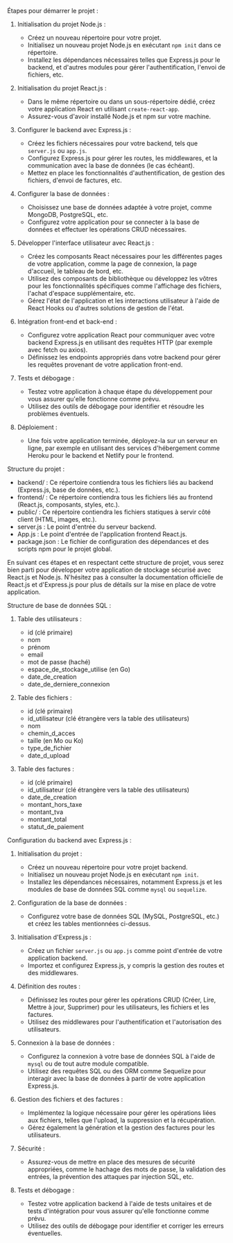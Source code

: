  Étapes pour démarrer le projet :

1. Initialisation du projet Node.js :
   - Créez un nouveau répertoire pour votre projet.
   - Initialisez un nouveau projet Node.js en exécutant `npm init` dans ce répertoire.
   - Installez les dépendances nécessaires telles que Express.js pour le backend, et d'autres modules pour gérer l'authentification, l'envoi de fichiers, etc.

2. Initialisation du projet React.js :
   - Dans le même répertoire ou dans un sous-répertoire dédié, créez votre application React en utilisant `create-react-app`.
   - Assurez-vous d'avoir installé Node.js et npm sur votre machine.

3. Configurer le backend avec Express.js :
   - Créez les fichiers nécessaires pour votre backend, tels que `server.js` ou `app.js`.
   - Configurez Express.js pour gérer les routes, les middlewares, et la communication avec la base de données (le cas échéant).
   - Mettez en place les fonctionnalités d'authentification, de gestion des fichiers, d'envoi de factures, etc.

4. Configurer la base de données :
   - Choisissez une base de données adaptée à votre projet, comme MongoDB, PostgreSQL, etc.
   - Configurez votre application pour se connecter à la base de données et effectuer les opérations CRUD nécessaires.

5. Développer l'interface utilisateur avec React.js :
   - Créez les composants React nécessaires pour les différentes pages de votre application, comme la page de connexion, la page d'accueil, le tableau de bord, etc.
   - Utilisez des composants de bibliothèque ou développez les vôtres pour les fonctionnalités spécifiques comme l'affichage des fichiers, l'achat d'espace supplémentaire, etc.
   - Gérez l'état de l'application et les interactions utilisateur à l'aide de React Hooks ou d'autres solutions de gestion de l'état.

6. Intégration front-end et back-end :
   - Configurez votre application React pour communiquer avec votre backend Express.js en utilisant des requêtes HTTP (par exemple avec fetch ou axios).
   - Définissez les endpoints appropriés dans votre backend pour gérer les requêtes provenant de votre application front-end.

7. Tests et débogage :
   - Testez votre application à chaque étape du développement pour vous assurer qu'elle fonctionne comme prévu.
   - Utilisez des outils de débogage pour identifier et résoudre les problèmes éventuels.

8. Déploiement :
   - Une fois votre application terminée, déployez-la sur un serveur en ligne, par exemple en utilisant des services d'hébergement comme Heroku pour le backend et Netlify pour le frontend.

Structure du projet :

- backend/ : Ce répertoire contiendra tous les fichiers liés au backend (Express.js, base de données, etc.).
- frontend/ : Ce répertoire contiendra tous les fichiers liés au frontend (React.js, composants, styles, etc.).
- public/ : Ce répertoire contiendra les fichiers statiques à servir côté client (HTML, images, etc.).
- server.js : Le point d'entrée du serveur backend.
- App.js : Le point d'entrée de l'application frontend React.js.
- package.json : Le fichier de configuration des dépendances et des scripts npm pour le projet global.

En suivant ces étapes et en respectant cette structure de projet, vous serez bien parti pour développer votre application de stockage sécurisé avec React.js et Node.js. N'hésitez pas à consulter la documentation officielle de React.js et d'Express.js pour plus de détails sur la mise en place de votre application.



 Structure de base de données SQL :

1. Table des utilisateurs :
   - id (clé primaire)
   - nom
   - prénom
   - email
   - mot de passe (haché)
   - espace_de_stockage_utilise (en Go)
   - date_de_creation
   - date_de_derniere_connexion

2. Table des fichiers :
   - id (clé primaire)
   - id_utilisateur (clé étrangère vers la table des utilisateurs)
   - nom
   - chemin_d_acces
   - taille (en Mo ou Ko)
   - type_de_fichier
   - date_d_upload

3. Table des factures :
   - id (clé primaire)
   - id_utilisateur (clé étrangère vers la table des utilisateurs)
   - date_de_creation
   - montant_hors_taxe
   - montant_tva
   - montant_total
   - statut_de_paiement

 Configuration du backend avec Express.js :

1. Initialisation du projet :
   - Créez un nouveau répertoire pour votre projet backend.
   - Initialisez un nouveau projet Node.js en exécutant `npm init`.
   - Installez les dépendances nécessaires, notamment Express.js et les modules de base de données SQL comme `mysql` ou `sequelize`.

2. Configuration de la base de données :
   - Configurez votre base de données SQL (MySQL, PostgreSQL, etc.) et créez les tables mentionnées ci-dessus.

3. Initialisation d'Express.js :
   - Créez un fichier `server.js` ou `app.js` comme point d'entrée de votre application backend.
   - Importez et configurez Express.js, y compris la gestion des routes et des middlewares.

4. Définition des routes :
   - Définissez les routes pour gérer les opérations CRUD (Créer, Lire, Mettre à jour, Supprimer) pour les utilisateurs, les fichiers et les factures.
   - Utilisez des middlewares pour l'authentification et l'autorisation des utilisateurs.

5. Connexion à la base de données :
   - Configurez la connexion à votre base de données SQL à l'aide de `mysql` ou de tout autre module compatible.
   - Utilisez des requêtes SQL ou des ORM comme Sequelize pour interagir avec la base de données à partir de votre application Express.js.

6. Gestion des fichiers et des factures :
   - Implémentez la logique nécessaire pour gérer les opérations liées aux fichiers, telles que l'upload, la suppression et la récupération.
   - Gérez également la génération et la gestion des factures pour les utilisateurs.

7. Sécurité :
   - Assurez-vous de mettre en place des mesures de sécurité appropriées, comme le hachage des mots de passe, la validation des entrées, la prévention des attaques par injection SQL, etc.

8. Tests et débogage :
   - Testez votre application backend à l'aide de tests unitaires et de tests d'intégration pour vous assurer qu'elle fonctionne comme prévu.
   - Utilisez des outils de débogage pour identifier et corriger les erreurs éventuelles.
